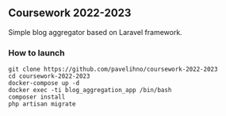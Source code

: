## Coursework 2022-2023

Simple blog aggregator based on Laravel framework.


### How to launch

```
git clone https://github.com/pavelihno/coursework-2022-2023
cd coursework-2022-2023
docker-compose up -d
docker exec -ti blog_aggregation_app /bin/bash
composer install
php artisan migrate
```
